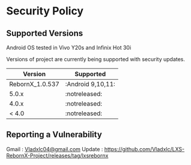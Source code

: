 # Security Policy

## Supported Versions
Android OS
tested in Vivo Y20s and Infinix Hot 30i

Versions of project are
currently being supported with security updates.

| Version         | Supported          |
| ----------------| ------------------ |
| RebornX_1.0.537 | :Android 9,10,11: |
| 5.0.x           | :notreleased:      |
| 4.0.x           | :notreleased:      |
| < 4.0           | :notreleased:      |

## Reporting a Vulnerability

Gmail : Vladxlc04@gmail.com
Update : https://github.com/Vladxlc/LXS-RebornX-Project/releases/tag/lxsrebornx
